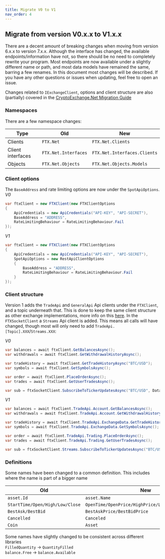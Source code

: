 ```yaml
---
title: Migrate V0 to V1
nav_order: 4
---
```


## Migrate from version V0.x.x to V1.x.x

There are a decent amount of breaking changes when moving from version 6.x.x to version 7.x.x. Although the interface has changed, the available endpoints/information have not, so there should be no need to completely rewrite your program.
Most endpoints are now available under a slightly different name or path, and most data models have remained the same, barring a few renames.
In this document most changes will be described. If you have any other questions or issues when updating, feel free to open an issue.

Changes related to `IExchangeClient`, options and client structure are also (partially) covered in the [CryptoExchange.Net Migration Guide](https://jkorf.github.io/CryptoExchange.Net/Migration%20Guide.html)

### Namespaces
There are a few namespace changes: 
 
|Type|Old|New|
|----|---|---|
|Clients|`FTX.Net`|`FTX.Net.Clients`  |
|Client interfaces|`FTX.Net.Interfaces`|`FTX.Net.Interfaces.Clients`  |
|Objects|`FTX.Net.Objects`|`FTX.Net.Objects.Models`  |

### Client options
The `BaseAddress` and rate limiting options are now under the `SpotApiOptions`.  
*V0*
````C#
var ftxClient = new FTXClient(new FTXClientOptions
{
	ApiCredentials = new ApiCredentials("API-KEY", "API-SECRET"),
	BaseAddress = "ADDRESS",
	RateLimitingBehaviour = RateLimitingBehaviour.Fail
});
````

*V1*
````C#
var ftxClient = new FTXClient(new FTXClientOptions
{
	ApiCredentials = new ApiCredentials("API-KEY", "API-SECRET"),
	SpotApiOptions = new RestApiClientOptions
	{
		BaseAddress = "ADDRESS",
		RateLimitingBehaviour = RateLimitingBehaviour.Fail
	}
});
````

### Client structure
Version 1 adds the `TradeApi` and `GeneralApi` Api clients under the `FTXClient`, and a topic underneath that. This is done to keep the same client structure as other exchange implementations, more info on this [here](https://github.com/Jkorf/CryptoExchange.Net/wiki/Clients).
In the `FTXSocketClient` a `Streams` Api client is added. This means all calls will have changed, though most will only need to add `TradeApi.[Topic].XXX`/`Streams.XXX`:

*V0*
````C#
var balances = await ftxClient.GetBalancesAsync();
var withdrawals = await ftxClient.GetWithdrawalHistoryAsync();

var tradeHistory = await ftxClient.GetTradeHistoryAsync("BTC/USD");
var symbols = await ftxClient.GetSymbolsAsync();

var order = await ftxClient.PlaceOrderAsync();
var trades = await ftxClient.GetUserTradesAsync();

var sub = ftxSocketClient.SubscribeToTickerUpdatesAsync("BTC/USD", DataHandler);
````

*V1*  
````C#
var balances = await ftxClient.TradeApi.Account.GetBalancesAsync();
var withdrawals = await ftxClient.TradeApi.Account.GetWithdrawalHistoryAsync();

var tradeHistory = await ftxClient.TradeApi.ExchangeData.GetTradeHistoryAsync("BTC/USD");
var symbols = await ftxClient.TradeApi.ExchangeData.GetSymbolsAsync();

var order = await ftxClient.TradeApi.Trading.PlaceOrderAsync();
var trades = await ftxClient.TradeApi.Trading.GetUserTradesAsync();

var sub = ftxSocketClient.Streams.SubscribeToTickerUpdatesAsync("BTC/USD", DataHandler);
````

### Definitions
Some names have been changed to a common definition. This includes where the name is part of a bigger name  

|Old|New||
|----|---|---|
|`asset.Id`|`asset.Name`||
|`StartTime/Open/High/Low/Close`|`OpenTime/OpenPrice/HighPrice/LowPrice/ClosePrice`||
|`BestAsk/BestBid`|`BestAskPrice/BestBidPrice`||
|`Cancelled`|`Canceled`||
|`Coin`|`Asset`||

Some names have slightly changed to be consistent across different libraries   
`FilledQuantity` -> `QuantityFilled`  
`balance.Free` -> `balance.Available`  
